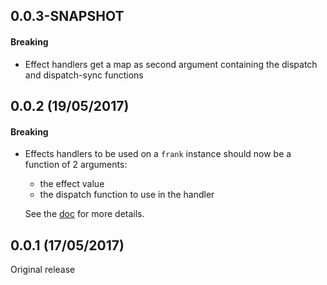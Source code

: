 ## 0.0.3-SNAPSHOT

#### Breaking

- Effect handlers get a map as second argument containing the dispatch and
  dispatch-sync functions


## 0.0.2 (19/05/2017)

#### Breaking

- Effects handlers to be used on a `frank` instance should now be a function of
  2 arguments:
  * the effect value
  * the dispatch function to use in the handler

  See the [doc](Docs/re-frankenstein/about-effects) for more details.

## 0.0.1 (17/05/2017)

Original release
